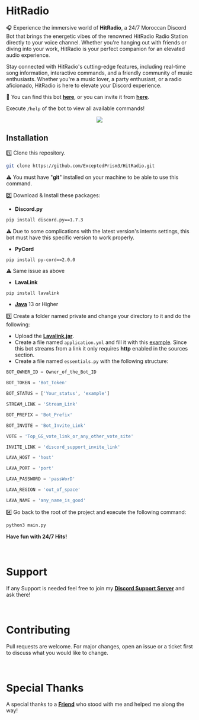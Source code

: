 # HitRadio

🎧 Experience the immersive world of **HitRadio**, a 24/7 Moroccan Discord Bot that brings the energetic vibes of the renowned HitRadio Radio Station directly to your voice channel. Whether you're hanging out with friends or diving into your work, HitRadio is your perfect companion for an elevated audio experience.

Stay connected with HitRadio's cutting-edge features, including real-time song information, interactive commands, and a friendly community of music enthusiasts. Whether you're a music lover, a party enthusiast, or a radio aficionado, HitRadio is here to elevate your Discord experience.

🔗 You can find this bot **[here](https://top.gg/bot/949629320110944256)**, or you can invite it from **[here](https://discord.com/api/oauth2/authorize?client_id=1086030727650476153&permissions=277062450240&scope=applications.commands%20bot)**.

Execute `/help` of the bot to view all available commands!

<p align="center">
  <img src="https://cdn.discordapp.com/attachments/927336267379798037/978711197094412348/unknown.png"/>
</p>

## Installation

1️⃣ Clone this repository.
```bash
git clone https://github.com/ExceptedPrism3/HitRadio.git
```
⚠️ You must have "**git**" installed on your machine to be able to use this command.



2️⃣ Download & Install these packages:

- **Discord.py**
```bash
pip install discord.py==1.7.3
```
⚠️ Due to some complications with the latest version's intents settings, this bot must have this specific version to work properly.

- **PyCord**
```bash
pip install py-cord==2.0.0
```
⚠️ Same issue as above

- **LavaLink**
```
pip install lavalink
```

- **[Java](https://www.oracle.com/java/technologies/javase/jdk13-archive-downloads.html)** 13 or Higher

3️⃣ Create a folder named private and change your directory to it and do the following:

- Upload the **[Lavalink.jar](https://github.com/freyacodes/Lavalink/releases)**.
- Create a file named `application.yml` and fill it with this [example](https://github.com/freyacodes/Lavalink/blob/master/LavalinkServer/application.yml.example). Since this bot streams from a link it only requires **http** enabled in the sources section.
- Create a file named `essentials.py` with the following structure:

```py
BOT_OWNER_ID = Owner_of_the_Bot_ID

BOT_TOKEN = 'Bot_Token'

BOT_STATUS = ['Your_status', 'example']

STREAM_LINK = 'Stream_Link'

BOT_PREFIX = 'Bot_Prefix'

BOT_INVITE = 'Bot_Invite_Link'

VOTE = 'Top_GG_vote_link_or_any_other_vote_site'

INVITE_LINK = 'discord_support_invite_link'

LAVA_HOST = 'host'

LAVA_PORT = 'port'

LAVA_PASSWORD = 'passWorD'

LAVA_REGION = 'out_of_space'

LAVA_NAME = 'any_name_is_good'
```

4️⃣ Go back to the root of the project and execute the following command:

```bash
python3 main.py
```

**Have fun with 24/7 Hits!**

<br>

# Support

If any Support is needed feel free to join my **[Discord Support Server](https://discord.com/invite/MfR5mcpVfX)** and ask there!

<br>

# Contributing
Pull requests are welcome. For major changes, open an issue or a ticket first to discuss what you would like to change.

<br>

# Special Thanks
A special thanks to a **[Friend](https://github.com/redmoogle)** who stood with me and helped me along the way!
